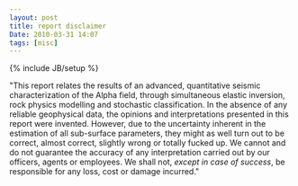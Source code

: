 ```yaml
---
layout: post
title: report disclaimer
Date: 2010-03-31 14:07
tags: [misc]
---
```

{% include JB/setup %} 

"This report relates the results of an advanced, quantitative seismic
characterization of the Alpha field, through simultaneous elastic inversion,
rock physics modelling and stochastic classification. In the absence of any
reliable geophysical data, the opinions and interpretations presented in this
report were invented. However, due to the uncertainty inherent in the
estimation of all sub-surface parameters, they might as well turn out to be
correct, almost correct, slightly wrong or totally fucked up. We cannot and do
not guarantee the accuracy of any interpretation carried out by our officers,
agents or employees. We shall not, _except in case of success_, be responsible
for any loss, cost or damage incurred."
